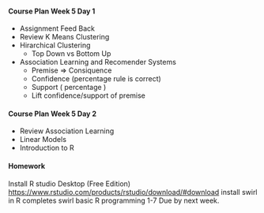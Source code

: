 #### Course Plan Week 5 Day 1
  * Assignment Feed Back
  * Review K Means Clustering
  * Hirarchical Clustering 
    + Top Down vs Bottom Up
  * Association Learning and Recomender Systems
    + Premise => Consiquence
    + Confidence (percentage rule is correct)
    + Support ( percentage )
    + Lift confidence/support of premise

    
#### Course Plan Week 5 Day 2
  
  * Review Association Learning
  * Linear Models
  * Introduction to R
  
#### Homework

Install R studio Desktop (Free Edition)
https://www.rstudio.com/products/rstudio/download/#download
install swirl in R
completes swirl basic R programming 1-7
Due by next week.





  
  